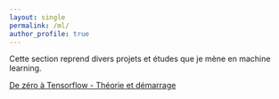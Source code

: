 ```yaml
---
layout: single
permalink: /ml/
author_profile: true
---
```


Cette section reprend divers projets et études que je mène en machine learning.

[De zéro à Tensorflow - Théorie et démarrage](https://alexpeterbec.github.io/definitions/tensorflow/tensors/tensorflow-theorie/)

